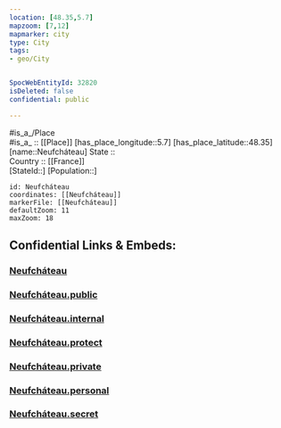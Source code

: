 ```yaml
---
location: [48.35,5.7] 
mapzoom: [7,12] 
mapmarker: city 
type: City
tags:
- geo/City


SpocWebEntityId: 32820
isDeleted: false
confidential: public

---
```

#is_a_/Place  
#is_a_ :: [[Place]] 
[has_place_longitude::5.7] 
[has_place_latitude::48.35] 
[name::Neufcháteau] 
State ::  
Country :: [[France]]  
[StateId::] 
[Population::] 



```leaflet
id: Neufcháteau
coordinates: [[Neufcháteau]] 
markerFile: [[Neufcháteau]] 
defaultZoom: 11 
maxZoom: 18
```


## Confidential Links & Embeds: 

### [Neufcháteau](/_Standards/Earth/Continent/Europe/Europe~West/France/regions~France/Grand_Est/departments~Grand_Est/Vosges/communes~Vosges/Neufchâteau/cities~Neufchâteau/Neufcháteau.md) 

### [Neufcháteau.public](/_public/Earth/Continent/Europe/Europe~West/France/regions~France/Grand_Est/departments~Grand_Est/Vosges/communes~Vosges/Neufchâteau/cities~Neufchâteau/Neufcháteau.public.md) 

### [Neufcháteau.internal](/_internal/Earth/Continent/Europe/Europe~West/France/regions~France/Grand_Est/departments~Grand_Est/Vosges/communes~Vosges/Neufchâteau/cities~Neufchâteau/Neufcháteau.internal.md) 

### [Neufcháteau.protect](/_protect/Earth/Continent/Europe/Europe~West/France/regions~France/Grand_Est/departments~Grand_Est/Vosges/communes~Vosges/Neufchâteau/cities~Neufchâteau/Neufcháteau.protect.md) 

### [Neufcháteau.private](/_private/Earth/Continent/Europe/Europe~West/France/regions~France/Grand_Est/departments~Grand_Est/Vosges/communes~Vosges/Neufchâteau/cities~Neufchâteau/Neufcháteau.private.md) 

### [Neufcháteau.personal](/_personal/Earth/Continent/Europe/Europe~West/France/regions~France/Grand_Est/departments~Grand_Est/Vosges/communes~Vosges/Neufchâteau/cities~Neufchâteau/Neufcháteau.personal.md) 

### [Neufcháteau.secret](/_secret/Earth/Continent/Europe/Europe~West/France/regions~France/Grand_Est/departments~Grand_Est/Vosges/communes~Vosges/Neufchâteau/cities~Neufchâteau/Neufcháteau.secret.md)


